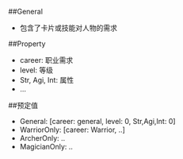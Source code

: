 ##General
- 包含了卡片或技能对人物的需求

##Property
- career: 职业需求
- level: 等级
- Str, Agi, Int: 属性
- ...

##预定值
- General: [career: general, level: 0, Str,Agi,Int: 0]
- WarriorOnly: [career: Warrior, ..]
- ArcherOnly: ..
- MagicianOnly: ..